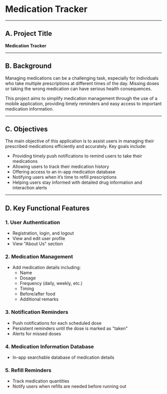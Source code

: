# Medication Tracker

---

## A. Project Title  
**Medication Tracker**

---

## B. Background

Managing medications can be a challenging task, especially for individuals who take multiple prescriptions at different times of the day. Missing doses or taking the wrong medication can have serious health consequences. 

This project aims to simplify medication management through the use of a mobile application, providing timely reminders and easy access to important medication information.

---

## C. Objectives

The main objective of this application is to assist users in managing their prescribed medications efficiently and accurately. Key goals include:

- Providing timely push notifications to remind users to take their medications  
- Allowing users to track their medication history  
- Offering access to an in-app medication database  
- Notifying users when it’s time to refill prescriptions  
- Helping users stay informed with detailed drug information and interaction alerts  

---

## D. Key Functional Features

### 1. User Authentication
- Registration, login, and logout  
- View and edit user profile  
- View "About Us" section  

### 2. Medication Management
- Add medication details including:
  - Name  
  - Dosage  
  - Frequency (daily, weekly, etc.)  
  - Timing  
  - Before/after food  
  - Additional remarks  

### 3. Notification Reminders
- Push notifications for each scheduled dose  
- Persistent reminders until the dose is marked as "taken"  
- Alerts for missed doses  

### 4. Medication Information Database
- In-app searchable database of medication details  

### 5. Refill Reminders
- Track medication quantities  
- Notify users when refills are needed before running out  


